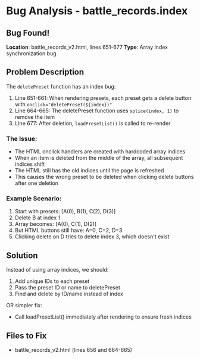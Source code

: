 # Bug Analysis - battle_records.index

## Bug Found!
**Location**: battle_records_v2.html, lines 651-677
**Type**: Array index synchronization bug

## Problem Description
The `deletePreset` function has an index bug:

1. Line 651-661: When rendering presets, each preset gets a delete button with `onclick="deletePreset(${index})"`
2. Line 664-665: The deletePreset function uses `splice(index, 1)` to remove the item
3. Line 677: After deletion, `loadPresetList()` is called to re-render

### The Issue:
- The HTML onclick handlers are created with hardcoded array indices
- When an item is deleted from the middle of the array, all subsequent indices shift
- The HTML still has the old indices until the page is refreshed
- This causes the wrong preset to be deleted when clicking delete buttons after one deletion

### Example Scenario:
1. Start with presets: [A(0), B(1), C(2), D(3)]
2. Delete B at index 1
3. Array becomes: [A(0), C(1), D(2)]
4. But HTML buttons still have: A=0, C=2, D=3
5. Clicking delete on D tries to delete index 3, which doesn't exist

## Solution
Instead of using array indices, we should:
1. Add unique IDs to each preset
2. Pass the preset ID or name to deletePreset
3. Find and delete by ID/name instead of index

OR simpler fix:
- Call loadPresetList() immediately after rendering to ensure fresh indices

## Files to Fix
- battle_records_v2.html (lines 656 and 664-665)
